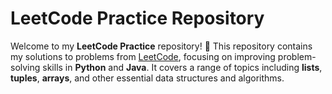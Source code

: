 # LeetCode Practice Repository

Welcome to my **LeetCode Practice** repository! 🚀 This repository contains my solutions to problems from [LeetCode](https://leetcode.com/), focusing on improving problem-solving skills in **Python** and **Java**. It covers a range of topics including **lists**, **tuples**, **arrays**, and other essential data structures and algorithms.

